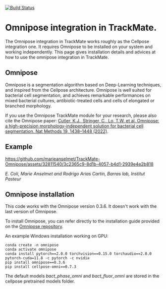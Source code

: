 [![Build Status](https://github.com/trackmate-sc/TrackMate-Cellpose/actions/workflows/build.yml/badge.svg)](https://github.com/trackmate-sc/TrackMate-Cellpose/actions/workflows/build.yml)

# Omnipose integration in TrackMate.

The Omnipose integration in TrackMate works roughly as the Cellpose integration one. 
It requires Omnipose to be installed on your system and working independently. This page gives installation details and advices at how to use the omnipose integration in TrackMate.

## Omnipose
Omnipose is a segmentation algorithm based on Deep-Learning techniques, and inspired from the Cellpose architecture. Omnipose is well suited for bacterial cell segmentation, and achieves remarkable performances on mixed bacterial cultures, antibiotic-treated cells and cells of elongated or branched morphology.

If you use the Omnipose TrackMate module for your research, please also cite the Omnipose paper:
[Cutler, K.J., Stringer, C., Lo, T.W. et al. Omnipose: a high-precision morphology-independent solution for bacterial cell segmentation. Nat Methods 19, 1438–1448 (2022)](https://www.nature.com/articles/s41592-022-01639-4).



## Example
https://github.com/marieanselmet/TrackMate-Omnipose/assets/32811540/3c2365c9-8d1b-4057-b4d1-2939e4e2b818

*E. Coli, Marie Anselmet and Rodrigo Arias Cartin, Barras lab, Institut Pasteur*


## Omnipose installation

This code works with the Omnipose version 0.3.6. It doesn't work with the last version of Omnipose.

To install Omnipose, you can refer directly to the installation guide provided on the [Omnipose repository](https://github.com/kevinjohncutler/omnipose#how-to-install-omnipose).

An example Windows installation working on GPU:
```
conda create -n omnipose
conda activate omnipose
conda install pytorch==2.0.0 torchvision==0.15.0 torchaudio==2.0.0 pytorch-cuda=11.8 -c pytorch -c nvidia
pip install omnipose==0.3.6
pip install cellpose-omni==0.7.3
```

The default models *bact_phase_omni* and *bact_fluor_omni* are stored in the cellpose pretrained models folder.

